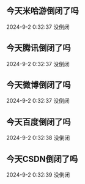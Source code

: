 ## 今天米哈游倒闭了吗

2024-9-2 0:32:37 没倒闭

## 今天腾讯倒闭了吗

2024-9-2 0:32:37 没倒闭

## 今天微博倒闭了吗

2024-9-2 0:32:37 没倒闭

## 今天百度倒闭了吗

2024-9-2 0:32:38 没倒闭

## 今天CSDN倒闭了吗

2024-9-2 0:32:39 没倒闭

